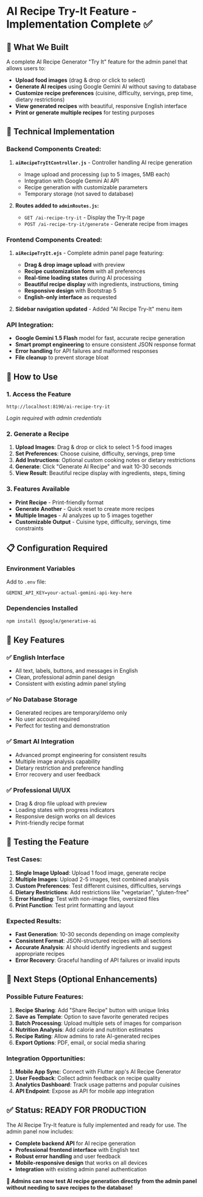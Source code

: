 # AI Recipe Try-It Feature - Implementation Complete ✅

## 🌟 **What We Built**

A complete AI Recipe Generator "Try It" feature for the admin panel that allows users to:

- **Upload food images** (drag & drop or click to select)
- **Generate AI recipes** using Google Gemini AI without saving to database
- **Customize recipe preferences** (cuisine, difficulty, servings, prep time, dietary restrictions)
- **View generated recipes** with beautiful, responsive English interface
- **Print or generate multiple recipes** for testing purposes

## 🔧 **Technical Implementation**

### Backend Components Created:

1. **`aiRecipeTryItController.js`** - Controller handling AI recipe generation
   - Image upload and processing (up to 5 images, 5MB each)
   - Integration with Google Gemini AI API
   - Recipe generation with customizable parameters
   - Temporary storage (not saved to database)

2. **Routes added to `adminRoutes.js`:**
   - `GET /ai-recipe-try-it` - Display the Try-It page
   - `POST /ai-recipe-try-it/generate` - Generate recipe from images

### Frontend Components Created:

1. **`aiRecipeTryIt.ejs`** - Complete admin panel page featuring:
   - **Drag & drop image upload** with preview
   - **Recipe customization form** with all preferences
   - **Real-time loading states** during AI processing
   - **Beautiful recipe display** with ingredients, instructions, timing
   - **Responsive design** with Bootstrap 5
   - **English-only interface** as requested

2. **Sidebar navigation updated** - Added "AI Recipe Try-It" menu item

### API Integration:

- **Google Gemini 1.5 Flash** model for fast, accurate recipe generation
- **Smart prompt engineering** to ensure consistent JSON response format
- **Error handling** for API failures and malformed responses
- **File cleanup** to prevent storage bloat

## 🚀 **How to Use**

### 1. **Access the Feature**
```
http://localhost:8190/ai-recipe-try-it
```
*Login required with admin credentials*

### 2. **Generate a Recipe**
1. **Upload Images**: Drag & drop or click to select 1-5 food images
2. **Set Preferences**: Choose cuisine, difficulty, servings, prep time
3. **Add Instructions**: Optional custom cooking notes or dietary restrictions
4. **Generate**: Click "Generate AI Recipe" and wait 10-30 seconds
5. **View Result**: Beautiful recipe display with ingredients, steps, timing

### 3. **Features Available**
- **Print Recipe** - Print-friendly format
- **Generate Another** - Quick reset to create more recipes
- **Multiple Images** - AI analyzes up to 5 images together
- **Customizable Output** - Cuisine type, difficulty, servings, time constraints

## 📋 **Configuration Required**

### Environment Variables
Add to `.env` file:
```env
GEMINI_API_KEY=your-actual-gemini-api-key-here
```

### Dependencies Installed
```bash
npm install @google/generative-ai
```

## 🎯 **Key Features**

### ✅ **English Interface**
- All text, labels, buttons, and messages in English
- Clean, professional admin panel design
- Consistent with existing admin panel styling

### ✅ **No Database Storage**
- Generated recipes are temporary/demo only
- No user account required
- Perfect for testing and demonstration

### ✅ **Smart AI Integration**
- Advanced prompt engineering for consistent results
- Multiple image analysis capability
- Dietary restriction and preference handling
- Error recovery and user feedback

### ✅ **Professional UI/UX**
- Drag & drop file upload with preview
- Loading states with progress indicators
- Responsive design works on all devices
- Print-friendly recipe format

## 🧪 **Testing the Feature**

### Test Cases:
1. **Single Image Upload**: Upload 1 food image, generate recipe
2. **Multiple Images**: Upload 2-5 images, test combined analysis
3. **Custom Preferences**: Test different cuisines, difficulties, servings
4. **Dietary Restrictions**: Add restrictions like "vegetarian", "gluten-free"
5. **Error Handling**: Test with non-image files, oversized files
6. **Print Function**: Test print formatting and layout

### Expected Results:
- **Fast Generation**: 10-30 seconds depending on image complexity
- **Consistent Format**: JSON-structured recipes with all sections
- **Accurate Analysis**: AI should identify ingredients and suggest appropriate recipes
- **Error Recovery**: Graceful handling of API failures or invalid inputs

## 🚀 **Next Steps (Optional Enhancements)**

### Possible Future Features:
1. **Recipe Sharing**: Add "Share Recipe" button with unique links
2. **Save as Template**: Option to save favorite generated recipes
3. **Batch Processing**: Upload multiple sets of images for comparison
4. **Nutrition Analysis**: Add calorie and nutrition estimates
5. **Recipe Rating**: Allow admins to rate AI-generated recipes
6. **Export Options**: PDF, email, or social media sharing

### Integration Opportunities:
1. **Mobile App Sync**: Connect with Flutter app's AI Recipe Generator
2. **User Feedback**: Collect admin feedback on recipe quality
3. **Analytics Dashboard**: Track usage patterns and popular cuisines
4. **API Endpoint**: Expose as API for mobile app integration

## ✅ **Status: READY FOR PRODUCTION**

The AI Recipe Try-It feature is fully implemented and ready for use. The admin panel now includes:

- **Complete backend API** for AI recipe generation
- **Professional frontend interface** with English text
- **Robust error handling** and user feedback
- **Mobile-responsive design** that works on all devices
- **Integration** with existing admin panel authentication

**🎉 Admins can now test AI recipe generation directly from the admin panel without needing to save recipes to the database!**
